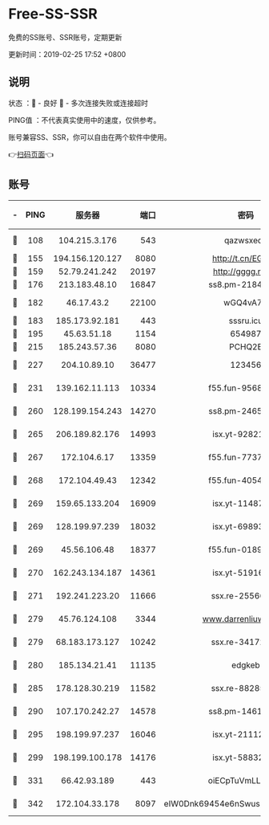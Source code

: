 # Free-SS-SSR

免费的SS账号、SSR账号，定期更新

更新时间：2019-02-25 17:52 +0800

## 说明

状态     ：🙂 - 良好 🙁 - 多次连接失败或连接超时

PING值   ：不代表真实使用中的速度，仅供参考。

账号兼容SS、SSR，你可以自由在两个软件中使用。

👉[扫码页面](https://liesauer.github.io/free-ss-ssr.github.io/)👈

## 账号

|-|PING|服务器|端口|密码|加密方式|区域|
|:----:|:----:|:-----:|-----:|:----:|:----:|:----:|
|🙂|108|104.215.3.176|543|qazwsxedc|aes-256-gcm|JP|
|🙂|155|194.156.120.127|8080|http://t.cn/EGJIyrl|rc4-md5|RU|
|🙂|159|52.79.241.242|20197|http://gggg.rocks|chacha20|KR|
|🙂|176|213.183.48.10|16847|ss8.pm-21844006|rc4-md5|RU|
|🙂|182|46.17.43.2|22100|wGQ4vA7D|aes-256-gcm|RU|
|🙂|183|185.173.92.181|443|sssru.icu|rc4-md5|RU|
|🙂|195|45.63.51.18|1154|654987|chacha20|US|
|🙂|215|185.243.57.36|8080|PCHQ2E|rc4-md5|US|
|🙂|227|204.10.89.10|36477|123456|aes-256-cfb|US|
|🙂|231|139.162.11.113|10334|f55.fun-95689731|aes-256-cfb|SG|
|🙂|260|128.199.154.243|14270|ss8.pm-24650269|aes-256-cfb|SG|
|🙂|265|206.189.82.176|14993|isx.yt-92821562|aes-256-cfb|SG|
|🙂|267|172.104.6.17|13359|f55.fun-77379791|aes-256-cfb|US|
|🙂|268|172.104.49.43|12342|f55.fun-40543073|aes-256-cfb|SG|
|🙂|269|159.65.133.204|16909|isx.yt-11487806|aes-256-cfb|SG|
|🙂|269|128.199.97.239|18032|isx.yt-69893978|aes-256-cfb|SG|
|🙂|269|45.56.106.48|18377|f55.fun-01898711|aes-256-cfb|US|
|🙂|270|162.243.134.187|14361|isx.yt-51916584|aes-256-cfb|US|
|🙂|271|192.241.223.20|11666|ssx.re-25566820|aes-256-cfb|US|
|🙂|279|45.76.124.108|3344|www.darrenliuwei.com|aes-256-cfb|AU|
|🙂|279|68.183.173.127|10242|ssx.re-34172172|aes-256-cfb|US|
|🙂|280|185.134.21.41|11135|edgkeb|aes-256-cfb|GB|
|🙂|285|178.128.30.219|11582|ssx.re-88285477|aes-256-cfb|SG|
|🙂|290|107.170.242.27|14578|ss8.pm-14613158|aes-256-cfb|US|
|🙂|295|198.199.97.237|16046|isx.yt-21112673|aes-256-cfb|US|
|🙂|299|198.199.100.178|14176|isx.yt-58832858|aes-256-cfb|US|
|🙂|331|66.42.93.189|443|oiECpTuVmLLxk4Ts|aes-256-cfb|US|
|🙂|342|172.104.33.178|8097|eIW0Dnk69454e6nSwuspv9DmS201tQ0D|aes-256-cfb|SG|
